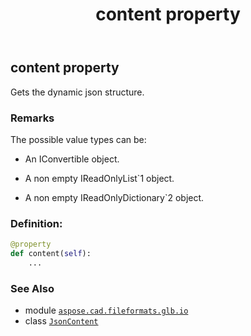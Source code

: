﻿---
title: content property
second_title: Aspose.CAD for Python via .NET API References
description: 
type: docs
weight: 80
url: /python-net/aspose.cad.fileformats.glb.io/jsoncontent/content/
is_root: false
---

## content property


Gets the dynamic json structure.

### Remarks 


The possible value types can be:

- An IConvertible object.

- A non empty IReadOnlyList`1 object.

- A non empty IReadOnlyDictionary`2 object.
### Definition:
```python
@property
def content(self):
    ...
```

### See Also
* module [`aspose.cad.fileformats.glb.io`](../../)
* class [`JsonContent`](/cad/python-net/aspose.cad.fileformats.glb.io/jsoncontent)
